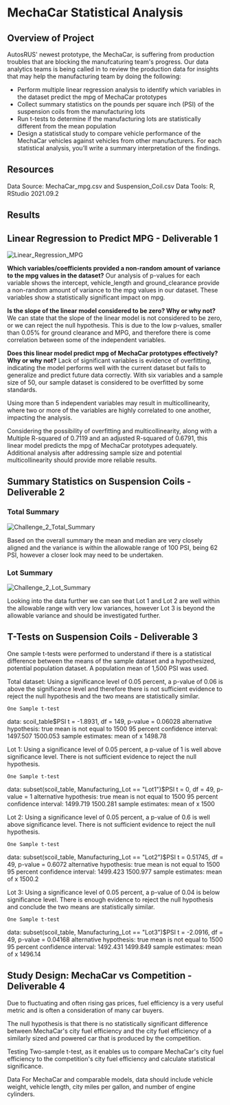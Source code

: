 # MechaCar Statistical Analysis

## Overview of Project

AutosRUS' newest prototype, the MechaCar, is suffering from production troubles that are blocking the manufcaturing team's progress. Our data analytics teams is being called in to review the production data for insights that may help the manufacturing team by doing the following:

* Perform multiple linear regression analysis to identify which variables in the dataset predict the mpg of MechaCar prototypes
* Collect summary statistics on the pounds per square inch (PSI) of the suspension coils from the manufacturing lots
* Run t-tests to determine if the manufacturing lots are statistically different from the mean population
* Design a statistical study to compare vehicle performance of the MechaCar vehicles against vehicles from other manufacturers. For each statistical analysis, you’ll write a summary interpretation of the findings.


## Resources

Data Source: MechaCar_mpg.csv and Suspension_Coil.csv
Data Tools: R, RStudio 2021.09.2


## Results

## Linear Regression to Predict MPG - Deliverable 1

![Linear_Regression_MPG](https://user-images.githubusercontent.com/92001105/153717392-2a83aea4-898c-4dac-808a-f26a41f03b64.png)

**Which variables/coefficients provided a non-random amount of variance to the mpg values in the dataset?**
Our analysis of p-values for each variable shows the intercept, vehicle_length and ground_clearance provide a non-random amount of variance to the mpg values in our dataset. These variables show a statistically significant impact on mpg.

**Is the slope of the linear model considered to be zero? Why or why not?**
We can state that the slope of the linear model is not considered to be zero, or we can reject the null hypothesis. This is due to the low p-values, smaller than 0.05% for ground clearance and MPG, and therefore there is come correlation between some of the independent variables.

**Does this linear model predict mpg of MechaCar prototypes effectively? Why or why not?**
Lack of significant variables is evidence of overfitting, indicating the model performs well with the current dataset but fails to generalize and predict future data correctly. With six variables and a sample size of 50, our sample dataset is considered to be overfitted by some standards.

Using more than 5 independent variables may result in multicollinearity, where two or more of the variables are highly correlated to one another, impacting the analysis.

Considering the possibility of overfitting and multicollinearity, along with a Multiple R-squared of 0.7119 and an adjusted R-squared of 0.6791, this linear model predicts the mpg of MechaCar prototypes adequately. Additional analysis after addressing sample size and potential multicollinearity should provide more reliable results.


## Summary Statistics on Suspension Coils - Deliverable 2

### Total Summary

![Challenge_2_Total_Summary](https://user-images.githubusercontent.com/92001105/153731284-3b15a972-770a-4d09-b6d7-4f18044e06df.png)

Based on the overall summary the mean and median are very closely aligned and the variance is within the allowable range of 100 PSI, being 62 PSI, however a closer look may need to be undertaken.

### Lot Summary


![Challenge_2_Lot_Summary](https://user-images.githubusercontent.com/92001105/153731293-def8ab66-b8ab-4f20-8c00-8e943e6e58f8.png)

Looking into the data further we can see that Lot 1 and Lot 2 are well within the allowable range with very low variances, however Lot 3 is beyond the allowable variance and should be investigated further.


## T-Tests on Suspension Coils - Deliverable 3

One sample t-tests were performed to understand if there is a statistical difference between the means of the sample dataset and a hypothesized, potential population dataset. A population mean of 1,500 PSI was used.

Total dataset: Using a significance level of 0.05 percent, a p-value of 0.06 is above the significance level and therefore there is not sufficient evidence to reject the null hypothesis and the two means are statistically similar.

	One Sample t-test

data:  scoil_table$PSI
t = -1.8931, df = 149, p-value = 0.06028
alternative hypothesis: true mean is not equal to 1500
95 percent confidence interval:
 1497.507 1500.053
sample estimates:
mean of x 
  1498.78 
  
Lot 1: Using a significance level of 0.05 percent, a p-value of 1 is well above significance level. There is not sufficient evidence to reject the null hypothesis.

	One Sample t-test

data:  subset(scoil_table, Manufacturing_Lot == "Lot1")$PSI
t = 0, df = 49, p-value = 1
alternative hypothesis: true mean is not equal to 1500
95 percent confidence interval:
 1499.719 1500.281
sample estimates:
mean of x 
     1500 
     
Lot 2: Using a significance level of 0.05 percent, a p-value of 0.6 is well above significance level. There is not sufficient evidence to reject the null hypothesis.

	One Sample t-test

data:  subset(scoil_table, Manufacturing_Lot == "Lot2")$PSI
t = 0.51745, df = 49, p-value = 0.6072
alternative hypothesis: true mean is not equal to 1500
95 percent confidence interval:
 1499.423 1500.977
sample estimates:
mean of x 
   1500.2 

Lot 3: Using a significance level of 0.05 percent, a p-value of 0.04 is below significance level. There is enough evidence to reject the null hypothesis and conclude the two means are statistically similar.

	One Sample t-test

data:  subset(scoil_table, Manufacturing_Lot == "Lot3")$PSI
t = -2.0916, df = 49, p-value = 0.04168
alternative hypothesis: true mean is not equal to 1500
95 percent confidence interval:
 1492.431 1499.849
sample estimates:
mean of x 
  1496.14 


## Study Design: MechaCar vs Competition - Deliverable 4

Due to fluctuating and often rising gas prices, fuel efficiency is a very useful metric and is often a consideration of many car buyers.

The null hypothesis is that there is no statistically significant difference between MechaCar's city fuel efficiency and the city fuel efficiency of a similarly sized and powered car that is produced by the competition.

Testing Two-sample t-test, as it enables us to compare MechaCar's city fuel efficiency to the competition's city fuel efficiency and calculate statistical significance.

Data For MechaCar and comparable models, data should include vehicle weight, vehicle length, city miles per gallon, and number of engine cylinders.
